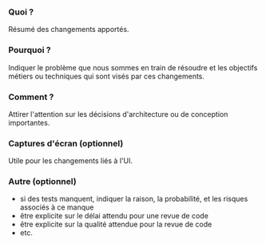 ### Quoi ?

Résumé des changements apportés.

### Pourquoi ?

Indiquer le problème que nous sommes en train de résoudre et les objectifs métiers ou techniques qui sont visés par ces changements.

### Comment ?

Attirer l'attention sur les décisions d'architecture ou de conception importantes.

### Captures d'écran (optionnel)

Utile pour les changements liés à l'UI.

### Autre (optionnel)

- si des tests manquent, indiquer la raison, la probabilité, et les risques associés à ce manque
- être explicite sur le délai attendu pour une revue de code
- être explicite sur la qualité attendue pour la revue de code
- etc.
